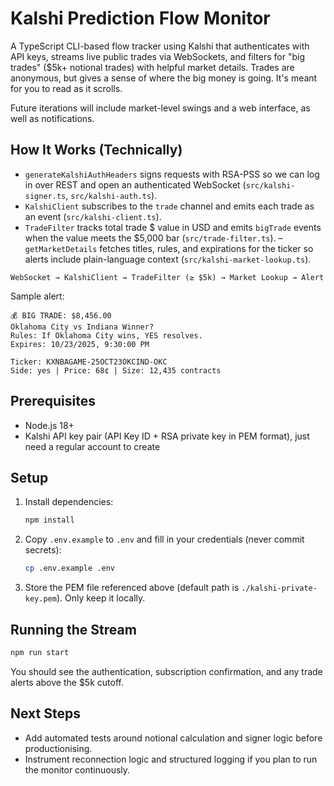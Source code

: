 # Kalshi Prediction Flow Monitor

A TypeScript CLI-based flow tracker using Kalshi that authenticates with API keys, streams live public trades via WebSockets, and filters for "big trades" ($5k+ notional trades) with helpful market details. Trades are anonymous, but gives a sense of where the big money is going. It's meant for you to read as it scrolls.

Future iterations will include market-level swings and a web interface, as well as notifications.

## How It Works (Technically)
- `generateKalshiAuthHeaders` signs requests with RSA-PSS so we can log in over REST and open an authenticated WebSocket (`src/kalshi-signer.ts`, `src/kalshi-auth.ts`).
- `KalshiClient` subscribes to the `trade` channel and emits each trade as an event (`src/kalshi-client.ts`).
- `TradeFilter` tracks total trade $ value in USD and emits `bigTrade` events when the value meets the $5,000 bar (`src/trade-filter.ts`).
– `getMarketDetails` fetches titles, rules, and expirations for the ticker so alerts include plain-language context (`src/kalshi-market-lookup.ts`).

```
WebSocket → KalshiClient → TradeFilter (≥ $5k) → Market Lookup → Alert
```

Sample alert:
```
💰 BIG TRADE: $8,456.00
Oklahoma City vs Indiana Winner?
Rules: If Oklahoma City wins, YES resolves.
Expires: 10/23/2025, 9:30:00 PM

Ticker: KXNBAGAME-25OCT23OKCIND-OKC
Side: yes | Price: 68¢ | Size: 12,435 contracts
```

## Prerequisites
- Node.js 18+
- Kalshi API key pair (API Key ID + RSA private key in PEM format), just need a regular account to create

## Setup
1. Install dependencies:
   ```bash
   npm install
   ```
2. Copy `.env.example` to `.env` and fill in your credentials (never commit secrets):
   ```bash
   cp .env.example .env
   ```
3. Store the PEM file referenced above (default path is `./kalshi-private-key.pem`). Only keep it locally.

## Running the Stream
```bash
npm run start
```
You should see the authentication, subscription confirmation, and any trade alerts above the $5k cutoff.

## Next Steps
- Add automated tests around notional calculation and signer logic before productionising.
- Instrument reconnection logic and structured logging if you plan to run the monitor continuously.
